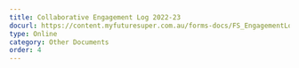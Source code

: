 ```yaml
---
title: Collaborative Engagement Log 2022-23
docurl: https://content.myfuturesuper.com.au/forms-docs/FS_EngagementLog_FY23.pdf
type: Online
category: Other Documents
order: 4
---
```

 